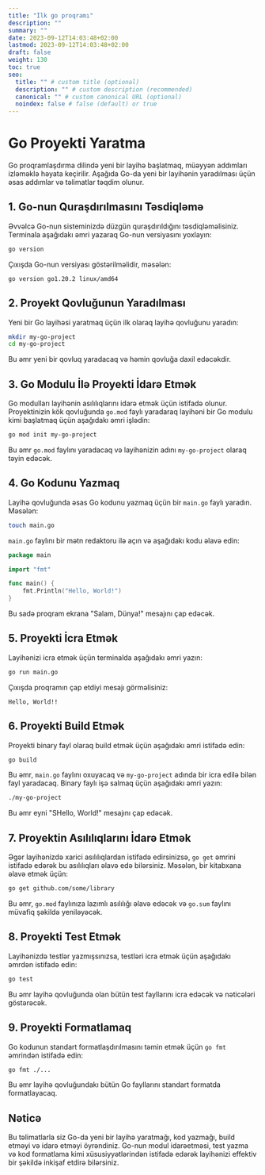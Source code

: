 ```yaml
---
title: "İlk go proqramı"
description: ""
summary: ""
date: 2023-09-12T14:03:48+02:00
lastmod: 2023-09-12T14:03:48+02:00
draft: false
weight: 130
toc: true
seo:
  title: "" # custom title (optional)
  description: "" # custom description (recommended)
  canonical: "" # custom canonical URL (optional)
  noindex: false # false (default) or true
---
```

# Go Proyekti Yaratma

Go proqramlaşdırma dilində yeni bir layihə başlatmaq, müəyyən addımları izləməklə həyata keçirilir. Aşağıda Go-da yeni bir layihənin yaradılması üçün əsas addımlar və təlimatlar təqdim olunur.

## 1. Go-nun Quraşdırılmasını Təsdiqləmə

Əvvəlcə Go-nun sisteminizdə düzgün quraşdırıldığını təsdiqləməlisiniz. Terminala aşağıdakı əmri yazaraq Go-nun versiyasını yoxlayın:

```sh
go version
```

Çıxışda Go-nun versiyası göstərilməlidir, məsələn:

```
go version go1.20.2 linux/amd64
```

## 2. Proyekt Qovluğunun Yaradılması

Yeni bir Go layihəsi yaratmaq üçün ilk olaraq layihə qovluğunu yaradın:

```sh
mkdir my-go-project
cd my-go-project
```

Bu əmr yeni bir qovluq yaradacaq və həmin qovluğa daxil edəcəkdir.

## 3. Go Modulu İlə Proyekti İdarə Etmək

Go modulları layihənin asılılıqlarını idarə etmək üçün istifadə olunur. Proyektinizin kök qovluğunda `go.mod` faylı yaradaraq layihəni bir Go modulu kimi başlatmaq üçün aşağıdakı əmri işlədin:

```sh
go mod init my-go-project
```

Bu əmr `go.mod` faylını yaradacaq və layihənizin adını `my-go-project` olaraq təyin edəcək.

## 4. Go Kodunu Yazmaq

Layihə qovluğunda əsas Go kodunu yazmaq üçün bir `main.go` faylı yaradın. Məsələn:

```sh
touch main.go
```

`main.go` faylını bir mətn redaktoru ilə açın və aşağıdakı kodu əlavə edin:

```go
package main

import "fmt"

func main() {
    fmt.Println("Hello, World!")
}
```

Bu sadə proqram ekrana "Salam, Dünya!" mesajını çap edəcək.

## 5. Proyekti İcra Etmək

Layihənizi icra etmək üçün terminalda aşağıdakı əmri yazın:

```sh
go run main.go
```

Çıxışda proqramın çap etdiyi mesajı görməlisiniz:

```
Hello, World!!
```

## 6. Proyekti Build Etmək

Proyekti binary fayl olaraq build etmək üçün aşağıdakı əmri istifadə edin:

```sh
go build
```

Bu əmr, `main.go` faylını oxuyacaq və `my-go-project` adında bir icra edilə bilən fayl yaradacaq. Binary faylı işə salmaq üçün aşağıdakı əmri yazın:

```sh
./my-go-project
```

Bu əmr eyni "SHello, World!" mesajını çap edəcək.

## 7. Proyektin Asılılıqlarını İdarə Etmək

Əgər layihənizdə xarici asılılıqlardan istifadə edirsinizsə, `go get` əmrini istifadə edərək bu asılılıqları əlavə edə bilərsiniz. Məsələn, bir kitabxana əlavə etmək üçün:

```sh
go get github.com/some/library
```

Bu əmr, `go.mod` faylınıza lazımlı asılılığı əlavə edəcək və `go.sum` faylını müvafiq şəkildə yeniləyəcək.

## 8. Proyekti Test Etmək

Layihənizdə testlər yazmışsınızsa, testləri icra etmək üçün aşağıdakı əmrdən istifadə edin:

```sh
go test
```

Bu əmr layihə qovluğunda olan bütün test fayllarını icra edəcək və nəticələri göstərəcək.

## 9. Proyekti Formatlamaq

Go kodunun standart formatlaşdırılmasını təmin etmək üçün `go fmt` əmrindən istifadə edin:

```sh
go fmt ./...
```

Bu əmr layihə qovluğundakı bütün Go fayllarını standart formatda formatlayacaq.

## Nəticə

Bu təlimatlarla siz Go-da yeni bir layihə yaratmağı, kod yazmağı, build etməyi və idarə etməyi öyrəndiniz. Go-nun modul idarəetməsi, test yazma və kod formatlama kimi xüsusiyyətlərindən istifadə edərək layihənizi effektiv bir şəkildə inkişaf etdirə bilərsiniz.
